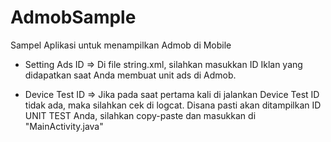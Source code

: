# AdmobSample
Sampel Aplikasi untuk menampilkan Admob di Mobile

* Setting Ads ID =>
Di file string.xml, silahkan masukkan ID Iklan yang didapatkan saat Anda membuat unit ads di Admob.

* Device Test ID =>
Jika pada saat pertama kali di jalankan Device Test ID tidak ada, maka silahkan cek di logcat.
Disana pasti akan ditampilkan ID UNIT TEST Anda, silahkan copy-paste dan masukkan di "MainActivity.java"
